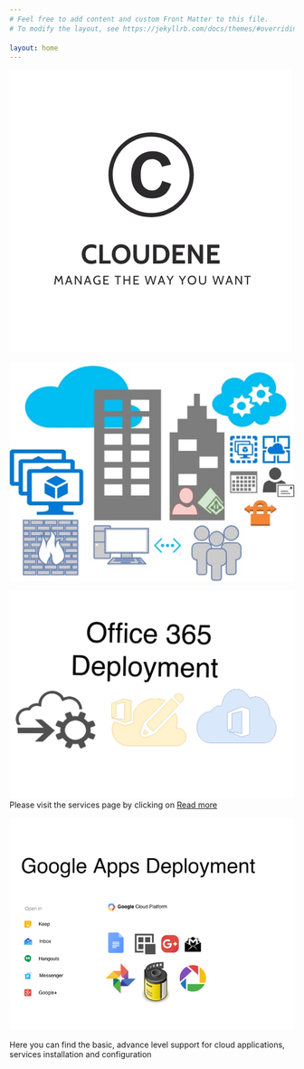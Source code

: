```yaml
---
# Feel free to add content and custom Front Matter to this file.
# To modify the layout, see https://jekyllrb.com/docs/themes/#overriding-theme-defaults

layout: home
---
```

![My helpful screenshot](/assets/logo.png)




![My helpful screenshot](/assets/2.jpg)



![My helpful screenshot](/assets/o365.png)
Please visit the services page by clicking on <a href="https://cloudenes.com/services/">Read more</a>


![My helpful screenshot](/assets/gsuite.png)


<p> Here you can find the basic, advance level support for cloud applications, services installation and configuration</p>

